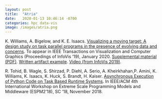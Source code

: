 ```yaml
---
layout: post
title:  "Atria"
date:   2020-01-13 10:46:14 -0700
categories: hpc data-vis
image: /images/atria.png
---
```



K. Williams, A. Bigelow, and K. E. Isaacs.
[Visualizing a moving target: A design study on task parallel programs in the presence of evolving data and concerns](papers/movingtarget_williams_ieeevis2019.pdf). To appear in IEEE Transactions on Visualization and Computer Graphics (Proceedings of InfoVis ’19), January 2020. 
[Supplemental material (PDF)](papers/mtsupplemental_williams_ieeevis2019.pdf). [Written artifact example](papers/written-artifact.txt). [Video (from InfoVis 2019)](https://vimeo.com/370668837).


R. Tohid, B. Wagle, S. Shirzad, P. Diehl, A. Serio, A. Kheirkhahan,P. Amini, K. Williams, K. Isaacs, K. Huck, S. Brandt, H. Kaiser. [Asynchronous Execution of Python Code on Task Based Runtime Systems](https://arxiv.org/pdf/1810.07591.pdf). In IEEE/ACM 4th International Workshop on Extreme Scale Programming Models and Middleware (ESPM2’18), SC ’18, November 2018. 
